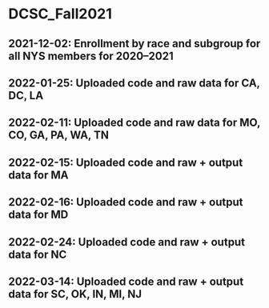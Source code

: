 # DCSC_Fall2021
## 2021-12-02: Enrollment by race and subgroup for all NYS members for 2020–2021
## 2022-01-25: Uploaded code and raw data for CA, DC, LA
## 2022-02-11: Uploaded code and raw data for MO, CO, GA, PA, WA, TN
## 2022-02-15: Uploaded code and raw + output data for MA
## 2022-02-16: Uploaded code and raw + output data for MD
## 2022-02-24: Uploaded code and raw + output data for NC
## 2022-03-14: Uploaded code and raw + output data for SC, OK, IN, MI, NJ
